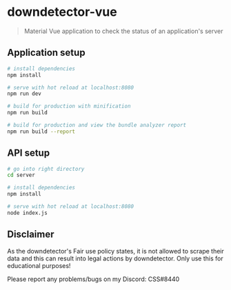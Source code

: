 # downdetector-vue

> Material Vue application to check the status of an application's server

## Application setup

``` bash
# install dependencies
npm install

# serve with hot reload at localhost:8080
npm run dev

# build for production with minification
npm run build

# build for production and view the bundle analyzer report
npm run build --report
```

## API setup

``` bash
# go into right directory
cd server

# install dependencies
npm install

# serve with hot reload at localhost:8080
node index.js
```

## Disclaimer
As the downdetector's Fair use policy states, it is not allowed to scrape their data and this can result into legal actions by downdetector. Only use this for educational purposes!

Please report any problems/bugs on my Discord: CSS#8440
